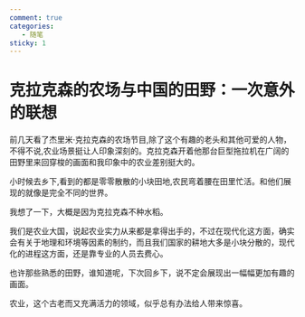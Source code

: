 ```yaml
---
comment: true
categories:
   - 随笔
sticky: 1
---
```

# 克拉克森的农场与中国的田野：一次意外的联想

前几天看了杰里米·克拉克森的农场节目,除了这个有趣的老头和其他可爱的人物，不得不说,农业场景挺让人印象深刻的。克拉克森开着他那台巨型拖拉机在广阔的田野里来回穿梭的画面和我印象中的农业差别挺大的。

小时候去乡下,看到的都是零零散散的小块田地,农民弯着腰在田里忙活。和他们展现的就像是完全不同的世界。

我想了一下，大概是因为克拉克森不种水稻。

我们是农业大国，说起农业实力从来都是拿得出手的，不过在现代化这方面，确实会有关于地理和环境等因素的制约，而且我们国家的耕地大多是小块分散的，现代化的进程这方面，还是靠专业的人员去费心。

也许那些熟悉的田野，谁知道呢，下次回乡下，说不定会展现出一幅幅更加有趣的画面。

农业，这个古老而又充满活力的领域，似乎总有办法给人带来惊喜。
